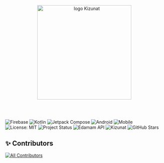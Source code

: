 <div align="center">
  <img src="https://github.com/user-attachments/assets/5c21e032-24e0-4f91-b9fc-c11be4dfa20d" alt="logo Kizunat" width="300"/>
</div>
<br>
<br>


##
![Firebase](https://img.shields.io/badge/Firebase-FFCA28?logo=firebase&logoColor=black&style=for-the-badge) ![Kotlin](https://img.shields.io/badge/Kotlin-7F52FF?logo=kotlin&logoColor=white&style=for-the-badge) ![Jetpack Compose](https://img.shields.io/badge/Jetpack%20Compose-4285F4?logo=android&logoColor=white&style=for-the-badge) 
![Android](https://img.shields.io/badge/Android-3DDC84?logo=android&logoColor=white&style=for-the-badge) ![Mobile](https://img.shields.io/badge/Platform-Android%20Only-blue?style=for-the-badge&logo=google) ![License: MIT](https://img.shields.io/badge/License-MIT-green.svg?style=for-the-badge) ![Project Status](https://img.shields.io/badge/Status-Active-success?style=for-the-badge) ![Edamam API](https://img.shields.io/badge/Edamam%20API-00C851?style=for-the-badge&logo=leaflet&logoColor=white)  ![Kizunat](https://img.shields.io/badge/Kizunat-Salud%20y%20Nutrici%C3%B3n-6BBF59?style=for-the-badge&logo=leaflet&logoColor=white) ![GitHub Stars](https://img.shields.io/github/stars/AlejandroEleazar/Kizunat?style=for-the-badge&logo=github)

## ✨ Contributors

[![All Contributors](https://img.shields.io/github/all-contributors/AlejandroEleazar/Kizunat?color=ee8449&style=flat-square)](#-contributors)

<!-- ALL-CONTRIBUTORS-LIST:START -->
<!-- ALL-CONTRIBUTORS-LIST:END -->


